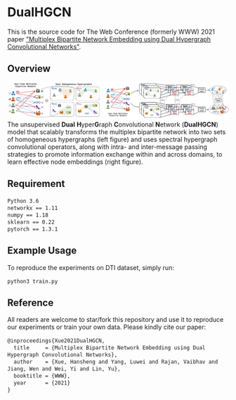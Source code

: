 # DualHGCN

This is the source code for The Web Conference (formerly WWW) 2021 paper ["Multiplex Bipartite Network Embedding using Dual Hypergraph Convolutional Networks"](https://arxiv.org/abs/2102.06371).

## Overview
![image](DualHGCN.png)
The unsupervised **Dual** **H**yper**G**raph **C**onvolutional **N**etwork (**DualHGCN**) model that scalably transforms the multiplex bipartite network into two sets of homogeneous hypergraphs (left figure) and uses spectral hypergraph convolutional operators, along with intra- and inter-message passing strategies to promote information exchange within and across domains, to learn effective node embeddings (right figure).

## Requirement
```
Python 3.6
networkx == 1.11
numpy == 1.18
sklearn == 0.22
pytorch == 1.3.1
```

## Example Usage
To reproduce the experiments on DTI dataset, simply run:
```
python3 train.py
```

## Reference
All readers are welcome to star/fork this repository and use it to reproduce our experiments or train your own data. Please kindly cite our paper:
```
@inproceedings{Xue2021DualHGCN,
  title     = {Multiplex Bipartite Network Embedding using Dual Hypergraph Convolutional Networks},
  author    = {Xue, Hansheng and Yang, Luwei and Rajan, Vaibhav and Jiang, Wen and Wei, Yi and Lin, Yu},
  booktitle = {WWW},
  year      = {2021}
}
```